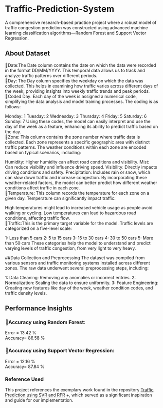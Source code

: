 # Traffic-Prediction-System
A comprehensive research-based practice project where a robust model of traffic congestion prediction was constructed using advanced machine learning classification algorithms—Random Forest and Support Vector Regression.

## About Dataset
📌Date:The Date column contains the date on which the data were recorded in the format DD/MM/YYYY. This temporal data allows us to track and analyze traffic patterns over different periods.<br>
📌Day: The Day column specifies the weekday on which the data was collected. This helps in examining how traffic varies across different days of the week, providing insights into weekly traffic trends and peak periods.<br>
📌Coded Day: Each day of the week is assigned a numerical code, simplifying the data analysis and model training processes. The coding is as follows:

Monday: 1
Tuesday: 2
Wednesday: 3
Thursday: 4
Friday: 5
Saturday: 6
Sunday: 7
Using these codes, the model can easily interpret and use the day of the week as a feature, enhancing its ability to predict traffic based on the day.<br>
📌Zone: This column contains the zone number where traffic data is collected. Each zone represents a specific geographic area with distinct traffic patterns. The weather conditions within each zone are encoded based on typical scenarios, including:

Humidity: Higher humidity can affect road conditions and visibility.
Mist: Can reduce visibility and influence driving speed.
Visibility: Directly impacts driving conditions and safety.
Precipitation: Includes rain or snow, which can slow down traffic and increase congestion.
By incorporating these weather-related factors, the model can better predict how different weather conditions affect traffic in each zone.<br>
📌Temperature: This column records the temperature for each zone on a given day. Temperature can significantly impact traffic:

High temperatures might lead to increased vehicle usage as people avoid walking or cycling.
Low temperatures can lead to hazardous road conditions, affecting traffic flow.<br>
📌Traffic:This is the primary target variable for the model. Traffic levels are categorized on a five-level scale:

1: Less than 5 cars
2: 5 to 15 cars
3: 15 to 30 cars
4: 30 to 50 cars
5: More than 50 cars
These categories help the model to understand and predict varying levels of traffic congestion, from very light to very heavy.<br>


##Data Collection and Preprocessing
The dataset was compiled from various sensors and traffic monitoring systems installed across different zones. The raw data underwent several preprocessing steps, including:

1: Data Cleaning: Removing any anomalies or incorrect entries.
2: Normalization: Scaling the data to ensure uniformity.
3: Feature Engineering: Creating new features like day of the week, weather condition codes, and traffic density levels.

## Performance Insights
### 📍Accuracy using Random Forest:<br>
Error = 13.42 %<br>
Accuracy= 86.58 %<br>
### 📍Accuracy using Support Vector Regression:
Error = 12.16 %<br>
Accuracy= 87.84 %<br>

### Reference Used
This project references the exemplary work found in the repository [Traffic Prediction using SVR and RFR](https://github.com/Nupurgopali/Traffic-Prediction-using-SVR-and-RFR)
+, which served as a significant inspiration and guide for our implementation.
